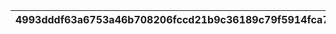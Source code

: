 |4993dddf63a6753a46b708206fccd21b9c36189c79f5914fca7bfc034a0e2864|5fd9790e8bbe02fde4848735546773ebb72147658fa19a3982dbb467615c2a60|fdd9d136a4c3e7dd2c109c9d3f57fddffabb0296b10449cf059d40813ad3c61a|dfc8915bc6b45ea7ba6df861c078aef6849a8312b8d1813ee11bf3fab0a04546|e2768ad36b485f51a74ea5805213a35ee753c9af216aad1926d496e9cd878ccc|c5b45444f8ddfc546d2bfb73c118cde8e8bf71de2d05d096caf33e7ff72712bc|69515dca79b9fa2098246a9334d2a1c67d87c2e72fab477f0620687488d99a84|7a46cc71a8f378bad016993966e29e004ae085df6533358bd9dc76851b764304|02bd9d4e6a40d377a49452bc729391c9e9ed0b1fef6221f80257ba61f1f0c184|
| --- | --- | --- | --- | --- | --- | --- | --- | --- |